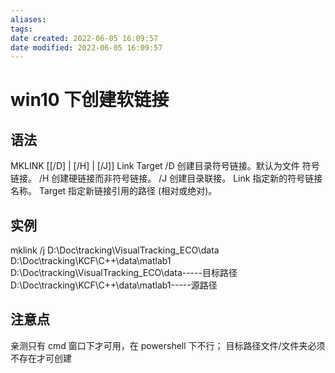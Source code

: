 ```yaml
---
aliases:
tags:
date created: 2022-06-05 16:09:57
date modified: 2022-06-05 16:09:57
---
```


# win10 下创建软链接

## 语法

MKLINK [[/D] | [/H] | [/J]] Link Target
/D 创建目录符号链接。默认为文件
符号链接。
/H 创建硬链接而非符号链接。
/J 创建目录联接。
Link 指定新的符号链接名称。
Target 指定新链接引用的路径 (相对或绝对)。

## 实例

mklink /j D:\Doc\tracking\VisualTracking_ECO\data D:\Doc\tracking\KCF\C++\data\matlab1
D:\Doc\tracking\VisualTracking_ECO\data-----目标路径
D:\Doc\tracking\KCF\C++\data\matlab1-----源路径

## 注意点

亲测只有 cmd 窗口下才可用，在 powershell 下不行；
目标路径文件/文件夹必须不存在才可创建
